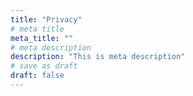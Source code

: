 ```yaml
---
title: "Privacy"
# meta title
meta_title: ""
# meta description
description: "This is meta description"
# save as draft
draft: false
---
```


